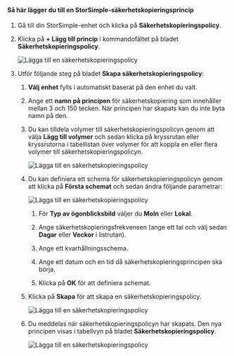 <!--author=alkohli last changed: 02/10/17-->

#### <a name="to-add-a-storsimple-backup-policy"></a>Så här lägger du till en StorSimple-säkerhetskopieringsprincip

1. Gå till din StorSimple-enhet och klicka på **Säkerhetskopieringspolicy**.

2. Klicka på **+ Lägg till princip** i kommandofältet på bladet **Säkerhetskopieringspolicy**.
   
    ![Lägga till en säkerhetskopieringspolicy](./media/storsimple-8000-add-backup-policy-u2/addbupol1.png)

3. Utför följande steg på bladet **Skapa säkerhetskopieringspolicy**:
   
   1. **Välj enhet** fylls i automatiskt baserat på den enhet du valt.
   
   2. Ange ett **namn på principen** för säkerhetskopiering som innehåller mellan 3 och 150 tecken. När principen har skapats kan du inte byta namn på den.
       
   3. Du kan tilldela volymer till säkerhetskopieringspolicyn genom att välja **Lägg till volymer** och sedan klicka på kryssrutan eller kryssrutorna i tabellistan över volymer för att koppla en eller flera volymer till säkerhetskopieringspolicyn.

       ![Lägga till en säkerhetskopieringspolicy](./media/storsimple-8000-add-backup-policy-u2/addbupol2.png)

   4. Du kan definiera ett schema för säkerhetskopieringspolicyn genom att klicka på **Första schemat** och sedan ändra följande parametrar:

       ![Lägga till en säkerhetskopieringspolicy](./media/storsimple-8000-add-backup-policy-u2/addbupol3.png)

       1. För **Typ av ögonblicksbild** väljer du **Moln** eller **Lokal**.

       2. Ange säkerhetskopieringsfrekvensen (ange ett tal och välj sedan **Dagar** eller **Veckor** i listrutan).

       3. Ange ett kvarhållningsschema.

       4. Ange ett datum och en tid då säkerhetskopieringsprincipen ska börja.

       5. Klicka på **OK** för att definiera schemat.

   5. Klicka på **Skapa** för att skapa en säkerhetskopieringspolicy.

       ![Lägga till en säkerhetskopieringspolicy](./media/storsimple-8000-add-backup-policy-u2/addbupol4.png)
   
   6. Du meddelas när säkerhetskopieringspolicyn har skapats. Den nya principen visas i tabellvyn på bladet **Säkerhetskopieringspolicy**.

       ![Lägga till en säkerhetskopieringspolicy](./media/storsimple-8000-add-backup-policy-u2/addbupol7.png)

